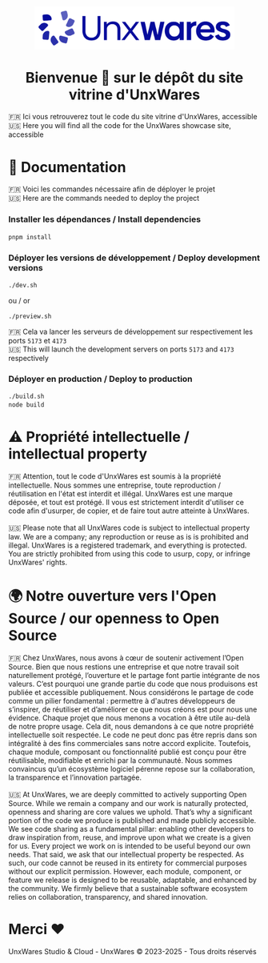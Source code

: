 <div align="center"><img src="https://github.com/UnxWares/.github/blob/main/unxwares-logo.png?raw=true" align="center" height="" width="400" /></div>  

# <div align="center">Bienvenue 👋 sur le dépôt du site vitrine d'UnxWares</div>  

🇫🇷 Ici vous retrouverez tout le code du site vitrine d'UnxWares, accessible
<br/>
🇺🇸 Here you will find all the code for the UnxWares showcase site, accessible

# 📜 Documentation

🇫🇷 Voici les commandes nécessaire afin de déployer le projet
<br/>
🇺🇸 Here are the commands needed to deploy the project

### Installer les dépendances / Install dependencies

```bash
pnpm install
```

### Déployer les versions de développement / Deploy development versions

```bash
./dev.sh
```
ou / or
```bash
./preview.sh
```

🇫🇷 Cela va lancer les serveurs de développement sur respectivement les ports `5173` et `4173`
<br/>
🇺🇸 This will launch the development servers on ports `5173` and `4173` respectively

### Déployer en production / Deploy to production
```bash
./build.sh
node build
```

# ⚠️ Propriété intellectuelle / intellectual property

🇫🇷 Attention, tout le code d'UnxWares est soumis à la propriété intellectuelle. Nous sommes une entreprise, toute reproduction / réutilisation en l'état est interdit et illégal. UnxWares est une marque déposée, et tout est protégé. Il vous est strictement interdit d'utiliser ce code afin d'usurper, de copier, et de faire tout autre atteinte à UnxWares.
<br/>
<br/>
🇺🇸 Please note that all UnxWares code is subject to intellectual property law. We are a company; any reproduction or reuse as is is prohibited and illegal. UnxWares is a registered trademark, and everything is protected. You are strictly prohibited from using this code to usurp, copy, or infringe UnxWares' rights.

# 🌍 Notre ouverture vers l'Open Source / our openness to Open Source

🇫🇷 Chez UnxWares, nous avons à cœur de soutenir activement l’Open Source. Bien que nous restions une entreprise et que notre travail soit naturellement protégé, l’ouverture et le partage font partie intégrante de nos valeurs. C’est pourquoi une grande partie du code que nous produisons est publiée et accessible publiquement. Nous considérons le partage de code comme un pilier fondamental : permettre à d'autres développeurs de s’inspirer, de réutiliser et d’améliorer ce que nous créons est pour nous une évidence. Chaque projet que nous menons a vocation à être utile au-delà de notre propre usage. Cela dit, nous demandons à ce que notre propriété intellectuelle soit respectée. Le code ne peut donc pas être repris dans son intégralité à des fins commerciales sans notre accord explicite. Toutefois, chaque module, composant ou fonctionnalité publié est conçu pour être réutilisable, modifiable et enrichi par la communauté. Nous sommes convaincus qu’un écosystème logiciel pérenne repose sur la collaboration, la transparence et l’innovation partagée.
<br/>
<br/>
🇺🇸 At UnxWares, we are deeply committed to actively supporting Open Source. While we remain a company and our work is naturally protected, openness and sharing are core values we uphold. That’s why a significant portion of the code we produce is published and made publicly accessible. We see code sharing as a fundamental pillar: enabling other developers to draw inspiration from, reuse, and improve upon what we create is a given for us. Every project we work on is intended to be useful beyond our own needs. That said, we ask that our intellectual property be respected. As such, our code cannot be reused in its entirety for commercial purposes without our explicit permission. However, each module, component, or feature we release is designed to be reusable, adaptable, and enhanced by the community. We firmly believe that a sustainable software ecosystem relies on collaboration, transparency, and shared innovation.

# Merci ❤️
UnxWares Studio & Cloud - UnxWares © 2023-2025 - Tous droits réservés
